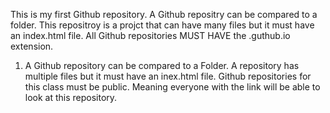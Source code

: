 This is my first Github repository. A Github repositry can be compared to a folder. This repositroy is a projct that can have many files but it must have an index.html file. 
All Github repositories MUST HAVE the .guthub.io extension.
1. A Github repository can be compared to a Folder. A repository has multiple files but it must have an inex.html file.
Github repositories for this class must be public. Meaning everyone with the link will be able to look at this repository.
